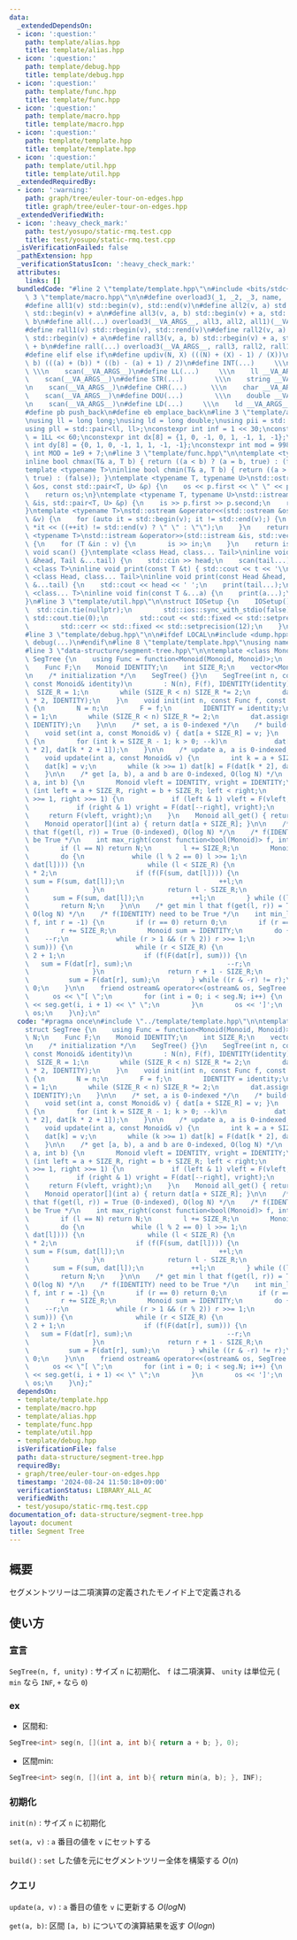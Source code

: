 ```yaml
---
data:
  _extendedDependsOn:
  - icon: ':question:'
    path: template/alias.hpp
    title: template/alias.hpp
  - icon: ':question:'
    path: template/debug.hpp
    title: template/debug.hpp
  - icon: ':question:'
    path: template/func.hpp
    title: template/func.hpp
  - icon: ':question:'
    path: template/macro.hpp
    title: template/macro.hpp
  - icon: ':question:'
    path: template/template.hpp
    title: template/template.hpp
  - icon: ':question:'
    path: template/util.hpp
    title: template/util.hpp
  _extendedRequiredBy:
  - icon: ':warning:'
    path: graph/tree/euler-tour-on-edges.hpp
    title: graph/tree/euler-tour-on-edges.hpp
  _extendedVerifiedWith:
  - icon: ':heavy_check_mark:'
    path: test/yosupo/static-rmq.test.cpp
    title: test/yosupo/static-rmq.test.cpp
  _isVerificationFailed: false
  _pathExtension: hpp
  _verificationStatusIcon: ':heavy_check_mark:'
  attributes:
    links: []
  bundledCode: "#line 2 \"template/template.hpp\"\n#include <bits/stdc++.h>\n#line\
    \ 3 \"template/macro.hpp\"\n\n#define overload3(_1, _2, _3, name, ...) name\n\
    #define all1(v) std::begin(v), std::end(v)\n#define all2(v, a) std::begin(v),\
    \ std::begin(v) + a\n#define all3(v, a, b) std::begin(v) + a, std::begin(v) +\
    \ b\n#define all(...) overload3(__VA_ARGS__, all3, all2, all1)(__VA_ARGS__)\n\
    #define rall1(v) std::rbegin(v), std::rend(v)\n#define rall2(v, a) std::rbegin(v),\
    \ std::rbegin(v) + a\n#define rall3(v, a, b) std::rbegin(v) + a, std::rbegin(v)\
    \ + b\n#define rall(...) overload3(__VA_ARGS__, rall3, rall2, rall1)(__VA_ARGS__)\n\
    #define elif else if\n#define updiv(N, X) (((N) + (X) - 1) / (X))\n#define sigma(a,\
    \ b) (((a) + (b)) * ((b) - (a) + 1) / 2)\n#define INT(...)     \\\n    int __VA_ARGS__;\
    \ \\\n    scan(__VA_ARGS__)\n#define LL(...)     \\\n    ll __VA_ARGS__; \\\n\
    \    scan(__VA_ARGS__)\n#define STR(...)        \\\n    string __VA_ARGS__; \\\
    \n    scan(__VA_ARGS__)\n#define CHR(...)      \\\n    char __VA_ARGS__; \\\n\
    \    scan(__VA_ARGS__)\n#define DOU(...)        \\\n    double __VA_ARGS__; \\\
    \n    scan(__VA_ARGS__)\n#define LD(...)     \\\n    ld __VA_ARGS__; \\\n    scan(__VA_ARGS__)\n\
    #define pb push_back\n#define eb emplace_back\n#line 3 \"template/alias.hpp\"\n\
    \nusing ll = long long;\nusing ld = long double;\nusing pii = std::pair<int, int>;\n\
    using pll = std::pair<ll, ll>;\nconstexpr int inf = 1 << 30;\nconstexpr ll INF\
    \ = 1LL << 60;\nconstexpr int dx[8] = {1, 0, -1, 0, 1, -1, 1, -1};\nconstexpr\
    \ int dy[8] = {0, 1, 0, -1, 1, 1, -1, -1};\nconstexpr int mod = 998244353;\nconstexpr\
    \ int MOD = 1e9 + 7;\n#line 3 \"template/func.hpp\"\n\ntemplate <typename T>\n\
    inline bool chmax(T& a, T b) { return ((a < b) ? (a = b, true) : (false)); }\n\
    template <typename T>\ninline bool chmin(T& a, T b) { return ((a > b) ? (a = b,\
    \ true) : (false)); }\ntemplate <typename T, typename U>\nstd::ostream &operator<<(std::ostream\
    \ &os, const std::pair<T, U> &p) {\n    os << p.first << \" \" << p.second;\n\
    \    return os;\n}\ntemplate <typename T, typename U>\nstd::istream &operator>>(std::istream\
    \ &is, std::pair<T, U> &p) {\n    is >> p.first >> p.second;\n    return is;\n\
    }\ntemplate <typename T>\nstd::ostream &operator<<(std::ostream &os, const std::vector<T>\
    \ &v) {\n    for (auto it = std::begin(v); it != std::end(v);) {\n        os <<\
    \ *it << ((++it) != std::end(v) ? \" \" : \"\");\n    }\n    return os;\n}\ntemplate\
    \ <typename T>\nstd::istream &operator>>(std::istream &is, std::vector<T> &v)\
    \ {\n    for (T &in : v) {\n        is >> in;\n    }\n    return is;\n}\ninline\
    \ void scan() {}\ntemplate <class Head, class... Tail>\ninline void scan(Head\
    \ &head, Tail &...tail) {\n    std::cin >> head;\n    scan(tail...);\n}\ntemplate\
    \ <class T>\ninline void print(const T &t) { std::cout << t << '\\n'; }\ntemplate\
    \ <class Head, class... Tail>\ninline void print(const Head &head, const Tail\
    \ &...tail) {\n    std::cout << head << ' ';\n    print(tail...);\n}\ntemplate\
    \ <class... T>\ninline void fin(const T &...a) {\n    print(a...);\n    exit(0);\n\
    }\n#line 3 \"template/util.hpp\"\n\nstruct IOSetup {\n    IOSetup() {\n      \
    \  std::cin.tie(nullptr);\n        std::ios::sync_with_stdio(false);\n       \
    \ std::cout.tie(0);\n        std::cout << std::fixed << std::setprecision(12);\n\
    \        std::cerr << std::fixed << std::setprecision(12);\n    }\n} IOSetup;\n\
    #line 3 \"template/debug.hpp\"\n\n#ifdef LOCAL\n#include <dump.hpp>\n#else\n#define\
    \ debug(...)\n#endif\n#line 8 \"template/template.hpp\"\nusing namespace std;\n\
    #line 3 \"data-structure/segment-tree.hpp\"\n\ntemplate <class Monoid>\nstruct\
    \ SegTree {\n    using Func = function<Monoid(Monoid, Monoid)>;\n    int N;\n\
    \    Func F;\n    Monoid IDENTITY;\n    int SIZE_R;\n    vector<Monoid> dat;\n\
    \n    /* initialization */\n    SegTree() {}\n    SegTree(int n, const Func f,\
    \ const Monoid& identity)\n        : N(n), F(f), IDENTITY(identity) {\n      \
    \  SIZE_R = 1;\n        while (SIZE_R < n) SIZE_R *= 2;\n        dat.assign(SIZE_R\
    \ * 2, IDENTITY);\n    }\n    void init(int n, const Func f, const Monoid& identity)\
    \ {\n        N = n;\n        F = f;\n        IDENTITY = identity;\n        SIZE_R\
    \ = 1;\n        while (SIZE_R < n) SIZE_R *= 2;\n        dat.assign(SIZE_R * 2,\
    \ IDENTITY);\n    }\n\n    /* set, a is 0-indexed */\n    /* build(): O(N) */\n\
    \    void set(int a, const Monoid& v) { dat[a + SIZE_R] = v; }\n    void build()\
    \ {\n        for (int k = SIZE_R - 1; k > 0; --k)\n            dat[k] = F(dat[k\
    \ * 2], dat[k * 2 + 1]);\n    }\n\n    /* update a, a is 0-indexed, O(log N) */\n\
    \    void update(int a, const Monoid& v) {\n        int k = a + SIZE_R;\n    \
    \    dat[k] = v;\n        while (k >>= 1) dat[k] = F(dat[k * 2], dat[k * 2 + 1]);\n\
    \    }\n\n    /* get [a, b), a and b are 0-indexed, O(log N) */\n    Monoid get(int\
    \ a, int b) {\n        Monoid vleft = IDENTITY, vright = IDENTITY;\n        for\
    \ (int left = a + SIZE_R, right = b + SIZE_R; left < right;\n             left\
    \ >>= 1, right >>= 1) {\n            if (left & 1) vleft = F(vleft, dat[left++]);\n\
    \            if (right & 1) vright = F(dat[--right], vright);\n        }\n   \
    \     return F(vleft, vright);\n    }\n    Monoid all_get() { return dat[1]; }\n\
    \    Monoid operator[](int a) { return dat[a + SIZE_R]; }\n\n    /* get max r\
    \ that f(get(l, r)) = True (0-indexed), O(log N) */\n    /* f(IDENTITY) need to\
    \ be True */\n    int max_right(const function<bool(Monoid)> f, int l = 0) {\n\
    \        if (l == N) return N;\n        l += SIZE_R;\n        Monoid sum = IDENTITY;\n\
    \        do {\n            while (l % 2 == 0) l >>= 1;\n            if (!f(F(sum,\
    \ dat[l]))) {\n                while (l < SIZE_R) {\n                    l = l\
    \ * 2;\n                    if (f(F(sum, dat[l]))) {\n                       \
    \ sum = F(sum, dat[l]);\n                        ++l;\n                    }\n\
    \                }\n                return l - SIZE_R;\n            }\n      \
    \      sum = F(sum, dat[l]);\n            ++l;\n        } while ((l & -l) != l);\n\
    \        return N;\n    }\n\n    /* get min l that f(get(l, r)) = True (0-indexed),\
    \ O(log N) */\n    /* f(IDENTITY) need to be True */\n    int min_left(const function<bool(Monoid)>\
    \ f, int r = -1) {\n        if (r == 0) return 0;\n        if (r == -1) r = N;\n\
    \        r += SIZE_R;\n        Monoid sum = IDENTITY;\n        do {\n        \
    \    --r;\n            while (r > 1 && (r % 2)) r >>= 1;\n            if (!f(F(dat[r],\
    \ sum))) {\n                while (r < SIZE_R) {\n                    r = r *\
    \ 2 + 1;\n                    if (f(F(dat[r], sum))) {\n                     \
    \   sum = F(dat[r], sum);\n                        --r;\n                    }\n\
    \                }\n                return r + 1 - SIZE_R;\n            }\n  \
    \          sum = F(dat[r], sum);\n        } while ((r & -r) != r);\n        return\
    \ 0;\n    }\n\n    friend ostream& operator<<(ostream& os, SegTree seg) {\n  \
    \      os << \"[ \";\n        for (int i = 0; i < seg.N; i++) {\n            os\
    \ << seg.get(i, i + 1) << \" \";\n        }\n        os << ']';\n        return\
    \ os;\n    }\n};\n"
  code: "#pragma once\n#include \"../template/template.hpp\"\n\ntemplate <class Monoid>\n\
    struct SegTree {\n    using Func = function<Monoid(Monoid, Monoid)>;\n    int\
    \ N;\n    Func F;\n    Monoid IDENTITY;\n    int SIZE_R;\n    vector<Monoid> dat;\n\
    \n    /* initialization */\n    SegTree() {}\n    SegTree(int n, const Func f,\
    \ const Monoid& identity)\n        : N(n), F(f), IDENTITY(identity) {\n      \
    \  SIZE_R = 1;\n        while (SIZE_R < n) SIZE_R *= 2;\n        dat.assign(SIZE_R\
    \ * 2, IDENTITY);\n    }\n    void init(int n, const Func f, const Monoid& identity)\
    \ {\n        N = n;\n        F = f;\n        IDENTITY = identity;\n        SIZE_R\
    \ = 1;\n        while (SIZE_R < n) SIZE_R *= 2;\n        dat.assign(SIZE_R * 2,\
    \ IDENTITY);\n    }\n\n    /* set, a is 0-indexed */\n    /* build(): O(N) */\n\
    \    void set(int a, const Monoid& v) { dat[a + SIZE_R] = v; }\n    void build()\
    \ {\n        for (int k = SIZE_R - 1; k > 0; --k)\n            dat[k] = F(dat[k\
    \ * 2], dat[k * 2 + 1]);\n    }\n\n    /* update a, a is 0-indexed, O(log N) */\n\
    \    void update(int a, const Monoid& v) {\n        int k = a + SIZE_R;\n    \
    \    dat[k] = v;\n        while (k >>= 1) dat[k] = F(dat[k * 2], dat[k * 2 + 1]);\n\
    \    }\n\n    /* get [a, b), a and b are 0-indexed, O(log N) */\n    Monoid get(int\
    \ a, int b) {\n        Monoid vleft = IDENTITY, vright = IDENTITY;\n        for\
    \ (int left = a + SIZE_R, right = b + SIZE_R; left < right;\n             left\
    \ >>= 1, right >>= 1) {\n            if (left & 1) vleft = F(vleft, dat[left++]);\n\
    \            if (right & 1) vright = F(dat[--right], vright);\n        }\n   \
    \     return F(vleft, vright);\n    }\n    Monoid all_get() { return dat[1]; }\n\
    \    Monoid operator[](int a) { return dat[a + SIZE_R]; }\n\n    /* get max r\
    \ that f(get(l, r)) = True (0-indexed), O(log N) */\n    /* f(IDENTITY) need to\
    \ be True */\n    int max_right(const function<bool(Monoid)> f, int l = 0) {\n\
    \        if (l == N) return N;\n        l += SIZE_R;\n        Monoid sum = IDENTITY;\n\
    \        do {\n            while (l % 2 == 0) l >>= 1;\n            if (!f(F(sum,\
    \ dat[l]))) {\n                while (l < SIZE_R) {\n                    l = l\
    \ * 2;\n                    if (f(F(sum, dat[l]))) {\n                       \
    \ sum = F(sum, dat[l]);\n                        ++l;\n                    }\n\
    \                }\n                return l - SIZE_R;\n            }\n      \
    \      sum = F(sum, dat[l]);\n            ++l;\n        } while ((l & -l) != l);\n\
    \        return N;\n    }\n\n    /* get min l that f(get(l, r)) = True (0-indexed),\
    \ O(log N) */\n    /* f(IDENTITY) need to be True */\n    int min_left(const function<bool(Monoid)>\
    \ f, int r = -1) {\n        if (r == 0) return 0;\n        if (r == -1) r = N;\n\
    \        r += SIZE_R;\n        Monoid sum = IDENTITY;\n        do {\n        \
    \    --r;\n            while (r > 1 && (r % 2)) r >>= 1;\n            if (!f(F(dat[r],\
    \ sum))) {\n                while (r < SIZE_R) {\n                    r = r *\
    \ 2 + 1;\n                    if (f(F(dat[r], sum))) {\n                     \
    \   sum = F(dat[r], sum);\n                        --r;\n                    }\n\
    \                }\n                return r + 1 - SIZE_R;\n            }\n  \
    \          sum = F(dat[r], sum);\n        } while ((r & -r) != r);\n        return\
    \ 0;\n    }\n\n    friend ostream& operator<<(ostream& os, SegTree seg) {\n  \
    \      os << \"[ \";\n        for (int i = 0; i < seg.N; i++) {\n            os\
    \ << seg.get(i, i + 1) << \" \";\n        }\n        os << ']';\n        return\
    \ os;\n    }\n};"
  dependsOn:
  - template/template.hpp
  - template/macro.hpp
  - template/alias.hpp
  - template/func.hpp
  - template/util.hpp
  - template/debug.hpp
  isVerificationFile: false
  path: data-structure/segment-tree.hpp
  requiredBy:
  - graph/tree/euler-tour-on-edges.hpp
  timestamp: '2024-08-24 11:50:18+09:00'
  verificationStatus: LIBRARY_ALL_AC
  verifiedWith:
  - test/yosupo/static-rmq.test.cpp
documentation_of: data-structure/segment-tree.hpp
layout: document
title: Segment Tree
---
```


## 概要

セグメントツリーは二項演算の定義されたモノイド上で定義される

## 使い方

### 宣言

`SegTree(n, f, unity)` : サイズ `n` に初期化、 `f` は二項演算、 `unity` は単位元 ( `min` なら `INF`, `+` なら `0`)

### ex

- 区間和:

```cpp
SegTree<int> seg(n, [](int a, int b){ return a + b; }, 0);
```

- 区間min:

```cpp
SegTree<int> seg(n, [](int a, int b){ return min(a, b); }, INF);
```

### 初期化

`init(n)` : サイズ `n` に初期化

`set(a, v)` : `a` 番目の値を `v` にセットする

`build()` : `set` した値を元にセグメントツリー全体を構築する $O(n)$

### クエリ

`update(a, v)` : `a` 番目の値を `v` に更新する $O(log N)$

`get(a, b)`: 区間 `[a, b)` についての演算結果を返す $O(log n)$
